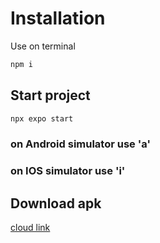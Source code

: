 # Installation

Use on terminal

```bash
npm i
```

## Start project

```bash
npx expo start
```

### on Android simulator use 'a'

### on IOS simulator use 'i'

## Download apk

[cloud link](https://drive.google.com/file/d/1Kd4SeuUAgXrXKVk7btSvUYjzh1NfPhv5/view?usp=sharing)
